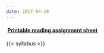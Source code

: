 ```yaml
---
date: 2017-04-19
---
```


#### <a href="/files/EES_3310_5310_Reading_Assignments.pdf" target="_blank"><i class="fa fa-file-pdf-o" style="margin-right:0.25em;"></i> **Printable reading assignment sheet**</a>

{{< syllabus >}}

